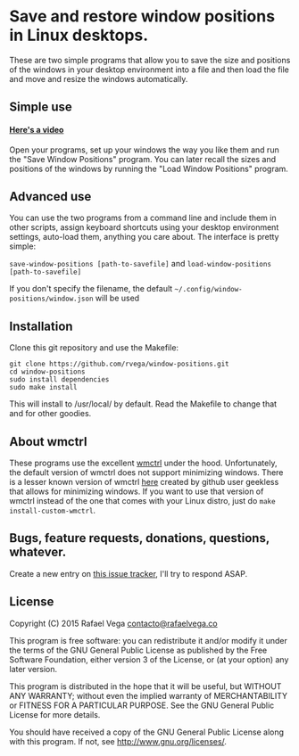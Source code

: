 # Save and restore window positions in Linux desktops.

These are two simple programs that allow you to save the size and positions of the windows in your desktop environment into a file and then load the file and move and resize the windows automatically.

## Simple use

#### [Here's a video](https://vimeo.com/129056274)

Open your programs, set up your windows the way you like them and run the "Save Window Positions" program. You can later recall the sizes and positions of the windows by running the "Load Window Positions" program.

## Advanced use

You can use the two programs from a command line and include them in other scripts, assign keyboard shortcuts using your desktop environment settings, auto-load them, anything you care about. The interface is pretty simple:

`save-window-positions [path-to-savefile]` and `load-window-positions [path-to-savefile]`

If you don't specify the filename, the default `~/.config/window-positions/window.json` will be used

## Installation

Clone this git repository and use the Makefile:

    git clone https://github.com/rvega/window-positions.git
    cd window-positions
    sudo install dependencies
    sudo make install

This will install to /usr/local/ by default. Read the Makefile to change that and for other goodies.

## About wmctrl

These programs use the excellent [wmctrl](https://sites.google.com/site/tstyblo//wmctrl/) under the hood. Unfortunately, the default version of wmctrl does not support minimizing windows. There is a lesser known version of wmctrl [here](https://github.com/geekless/wmctrl) created by github user geekless that allows for minimizing windows. If you want to use that version of wmctrl instead of the one that comes with your Linux distro, just do `make install-custom-wmctrl`.

## Bugs, feature requests, donations, questions, whatever.

Create a new entry on [this issue tracker](https://github.com/rvega/window-positions/issues), I'll try to respond ASAP.

## License

Copyright (C) 2015 Rafael Vega <contacto@rafaelvega.co>

This program is free software: you can redistribute it and/or modify it under the terms of the GNU General Public License as published by the Free Software Foundation, either version 3 of the License, or (at your option) any later version.

This program is distributed in the hope that it will be useful, but WITHOUT ANY WARRANTY; without even the implied warranty of MERCHANTABILITY or FITNESS FOR A PARTICULAR PURPOSE. See the GNU General Public License for more details.

You should have received a copy of the GNU General Public License along with this program. If not, see http://www.gnu.org/licenses/.
